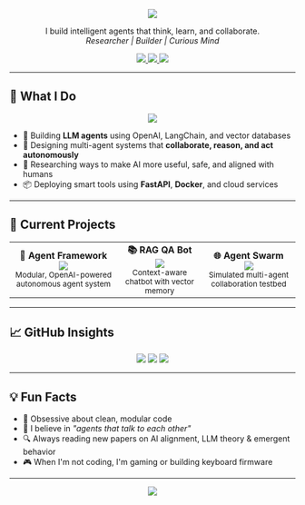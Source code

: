 <!-- Banner (Optional: replace with your custom banner image) -->
<p align="center">
  <img src="https://capsule-render.vercel.app/api?type=waving&color=0:2d2d2d,100:6e40c9&height=200&section=header&text=Dawit%20Berhanu&fontSize=40&fontColor=ffffff" />
</p>
<p align="center">
  I build intelligent agents that think, learn, and collaborate.
  <br />
  <em>Researcher | Builder | Curious Mind</em>
</p>

<!-- Socials -->
<p align="center">
  <a href="https://github.com/davesovm">
    <img src="https://img.shields.io/badge/GitHub-davesovm-181717?style=for-the-badge&logo=github" />
  </a>
  <a href="mailto:youremail@example.com">
    <img src="https://img.shields.io/badge/Email-Contact_Me-0078D4?style=for-the-badge&logo=gmail&logoColor=white" />
  </a>
  <a href="https://linkedin.com/in/YOUR-LINKEDIN">
    <img src="https://img.shields.io/badge/LinkedIn-Connect-0A66C2?style=for-the-badge&logo=linkedin" />
  </a>
</p>

---

## 🧠 What I Do

<p align="center">
  <img src="https://skillicons.dev/icons?i=python,fastapi,docker,openai,git,github,vscode" />
</p>

- 🤖 Building **LLM agents** using OpenAI, LangChain, and vector databases  
- 🔁 Designing multi-agent systems that **collaborate, reason, and act autonomously**  
- 🧪 Researching ways to make AI more useful, safe, and aligned with humans  
- 📦 Deploying smart tools using **FastAPI**, **Docker**, and cloud services

---

## 🔭 Current Projects

<table>
  <tr>
    <td align="center"><b>🧠 Agent Framework</b><br/><img src="https://img.icons8.com/dusk/64/artificial-intelligence.png"/><br/><sub>Modular, OpenAI-powered autonomous agent system</sub></td>
    <td align="center"><b>📚 RAG QA Bot</b><br/><img src="https://img.icons8.com/dusk/64/chatbot.png"/><br/><sub>Context-aware chatbot with vector memory</sub></td>
    <td align="center"><b>🌐 Agent Swarm</b><br/><img src="https://img.icons8.com/dusk/64/bot.png"/><br/><sub>Simulated multi-agent collaboration testbed</sub></td>
  </tr>
</table>

---

## 📈 GitHub Insights

<p align="center">
  <img src="https://github-readme-stats.vercel.app/api?username=davesovm&show_icons=true&theme=radical" />
  <img src="https://github-readme-streak-stats.herokuapp.com?user=davesovm&theme=radical" />
  <img src="https://github-readme-stats.vercel.app/api/top-langs/?username=davesovm&layout=compact&theme=radical" />
</p>

---

## 💡 Fun Facts

- 🧠 Obsessive about clean, modular code  
- 🌌 I believe in *"agents that talk to each other"*  
- 🔍 Always reading new papers on AI alignment, LLM theory & emergent behavior  
- 🎮 When I'm not coding, I'm gaming or building keyboard firmware  

---

<p align="center">
  <img src="https://capsule-render.vercel.app/api?type=waving&color=0:6e40c9,100:2d2d2d&height=120&section=footer" />
</p>
